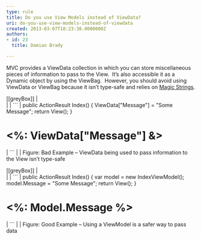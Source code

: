 ```yaml
---
type: rule
title: Do you use View Models instead of ViewData?
uri: do-you-use-view-models-instead-of-viewdata
created: 2013-03-07T18:23:38.0000000Z
authors:
- id: 23
  title: Damian Brady

---
```


MVC provides a ViewData collection in which you can store miscellaneous pieces of information to pass to the View.  It’s also accessible it as a Dynamic object by using the ViewBag.  However, you should avoid using ViewData or ViewBag because it isn’t type-safe and relies on [Magic Strings](http&#58;//en.wikipedia.org/wiki/Magic_string).
 

[[greyBox]]
|  
| 
| ```
| public ActionResult Index() {
  ViewData["Message"] = "Some Message";
  return View();
}
 
<h1><%: ViewData["Message"] &></h1>
| ```
| 
|  
Figure: Bad Example – ViewData being used to pass information to the View isn’t type-safe

[[greyBox]]
|  
| 
| ```
| public ActionResult Index() {
  var model = new IndexViewModel();
  model.Message = "Some Message";
  return View();
}
 
<h1><%: Model.Message %></h1>
| ```
| 
|  
Figure: Good Example – Using a ViewModel is a safer way to pass data
